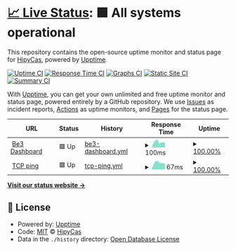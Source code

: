 # [📈 Live Status](https://HipyCas.github.io/status): <!--live status--> **🟩 All systems operational**

This repository contains the open-source uptime monitor and status page for [HipyCas](hipycas.github.io), powered by [Upptime](https://github.com/upptime/upptime).

[![Uptime CI](https://github.com/HipyCas/status/workflows/Uptime%20CI/badge.svg)](https://github.com/upptime/upptime/actions?query=workflow%3A%22Uptime+CI%22)
[![Response Time CI](https://github.com/HipyCas/status/workflows/Response%20Time%20CI/badge.svg)](https://github.com/upptime/upptime/actions?query=workflow%3A%22Response+Time+CI%22)
[![Graphs CI](https://github.com/HipyCas/status/workflows/Graphs%20CI/badge.svg)](https://github.com/upptime/upptime/actions?query=workflow%3A%22Graphs+CI%22)
[![Static Site CI](https://github.com/HipyCas/status/workflows/Static%20Site%20CI/badge.svg)](https://github.com/upptime/upptime/actions?query=workflow%3A%22Static+Site+CI%22)
[![Summary CI](https://github.com/HipyCas/status/workflows/Summary%20CI/badge.svg)](https://github.com/upptime/upptime/actions?query=workflow%3A%22Summary+CI%22)

With [Upptime](https://upptime.js.org), you can get your own unlimited and free uptime monitor and status page, powered entirely by a GitHub repository. We use [Issues](https://github.com/HipyCas/status/issues) as incident reports, [Actions](https://github.com/HipyCas/status/actions) as uptime monitors, and [Pages](https://HipyCas.github.io/status) for the status page.

<!--start: status pages-->
<!-- This summary is generated by Upptime (https://github.com/upptime/upptime) -->
<!-- Do not edit this manually, your changes will be overwritten -->
<!-- prettier-ignore -->
| URL | Status | History | Response Time | Uptime |
| --- | ------ | ------- | ------------- | ------ |
| <img alt="" src="https://favicons.githubusercontent.com/be3-dashboard-web.web.app" height="13"> [Be3 Dashboard](https://be3-dashboard-web.web.app) | 🟩 Up | [be3-dashboard.yml](https://github.com/HipyCas/status/commits/HEAD/history/be3-dashboard.yml) | <details><summary><img alt="Response time graph" src="./graphs/be3-dashboard/response-time-week.png" height="20"> 100ms</summary><br><a href="https://HipyCas.github.io/status/history/be3-dashboard"><img alt="Response time 149" src="https://img.shields.io/endpoint?url=https%3A%2F%2Fraw.githubusercontent.com%2FHipyCas%2Fstatus%2FHEAD%2Fapi%2Fbe3-dashboard%2Fresponse-time.json"></a><br><a href="https://HipyCas.github.io/status/history/be3-dashboard"><img alt="24-hour response time 90" src="https://img.shields.io/endpoint?url=https%3A%2F%2Fraw.githubusercontent.com%2FHipyCas%2Fstatus%2FHEAD%2Fapi%2Fbe3-dashboard%2Fresponse-time-day.json"></a><br><a href="https://HipyCas.github.io/status/history/be3-dashboard"><img alt="7-day response time 100" src="https://img.shields.io/endpoint?url=https%3A%2F%2Fraw.githubusercontent.com%2FHipyCas%2Fstatus%2FHEAD%2Fapi%2Fbe3-dashboard%2Fresponse-time-week.json"></a><br><a href="https://HipyCas.github.io/status/history/be3-dashboard"><img alt="30-day response time 112" src="https://img.shields.io/endpoint?url=https%3A%2F%2Fraw.githubusercontent.com%2FHipyCas%2Fstatus%2FHEAD%2Fapi%2Fbe3-dashboard%2Fresponse-time-month.json"></a><br><a href="https://HipyCas.github.io/status/history/be3-dashboard"><img alt="1-year response time 149" src="https://img.shields.io/endpoint?url=https%3A%2F%2Fraw.githubusercontent.com%2FHipyCas%2Fstatus%2FHEAD%2Fapi%2Fbe3-dashboard%2Fresponse-time-year.json"></a></details> | <details><summary><a href="https://HipyCas.github.io/status/history/be3-dashboard">100.00%</a></summary><a href="https://HipyCas.github.io/status/history/be3-dashboard"><img alt="All-time uptime 100.00%" src="https://img.shields.io/endpoint?url=https%3A%2F%2Fraw.githubusercontent.com%2FHipyCas%2Fstatus%2FHEAD%2Fapi%2Fbe3-dashboard%2Fuptime.json"></a><br><a href="https://HipyCas.github.io/status/history/be3-dashboard"><img alt="24-hour uptime 100.00%" src="https://img.shields.io/endpoint?url=https%3A%2F%2Fraw.githubusercontent.com%2FHipyCas%2Fstatus%2FHEAD%2Fapi%2Fbe3-dashboard%2Fuptime-day.json"></a><br><a href="https://HipyCas.github.io/status/history/be3-dashboard"><img alt="7-day uptime 100.00%" src="https://img.shields.io/endpoint?url=https%3A%2F%2Fraw.githubusercontent.com%2FHipyCas%2Fstatus%2FHEAD%2Fapi%2Fbe3-dashboard%2Fuptime-week.json"></a><br><a href="https://HipyCas.github.io/status/history/be3-dashboard"><img alt="30-day uptime 100.00%" src="https://img.shields.io/endpoint?url=https%3A%2F%2Fraw.githubusercontent.com%2FHipyCas%2Fstatus%2FHEAD%2Fapi%2Fbe3-dashboard%2Fuptime-month.json"></a><br><a href="https://HipyCas.github.io/status/history/be3-dashboard"><img alt="1-year uptime 100.00%" src="https://img.shields.io/endpoint?url=https%3A%2F%2Fraw.githubusercontent.com%2FHipyCas%2Fstatus%2FHEAD%2Fapi%2Fbe3-dashboard%2Fuptime-year.json"></a></details>
| <img alt="" src="https://favicons.githubusercontent.com/null" height="13"> [TCP ping](1.1.1.1) | 🟩 Up | [tcp-ping.yml](https://github.com/HipyCas/status/commits/HEAD/history/tcp-ping.yml) | <details><summary><img alt="Response time graph" src="./graphs/tcp-ping/response-time-week.png" height="20"> 67ms</summary><br><a href="https://HipyCas.github.io/status/history/tcp-ping"><img alt="Response time 126" src="https://img.shields.io/endpoint?url=https%3A%2F%2Fraw.githubusercontent.com%2FHipyCas%2Fstatus%2FHEAD%2Fapi%2Ftcp-ping%2Fresponse-time.json"></a><br><a href="https://HipyCas.github.io/status/history/tcp-ping"><img alt="24-hour response time 54" src="https://img.shields.io/endpoint?url=https%3A%2F%2Fraw.githubusercontent.com%2FHipyCas%2Fstatus%2FHEAD%2Fapi%2Ftcp-ping%2Fresponse-time-day.json"></a><br><a href="https://HipyCas.github.io/status/history/tcp-ping"><img alt="7-day response time 67" src="https://img.shields.io/endpoint?url=https%3A%2F%2Fraw.githubusercontent.com%2FHipyCas%2Fstatus%2FHEAD%2Fapi%2Ftcp-ping%2Fresponse-time-week.json"></a><br><a href="https://HipyCas.github.io/status/history/tcp-ping"><img alt="30-day response time 68" src="https://img.shields.io/endpoint?url=https%3A%2F%2Fraw.githubusercontent.com%2FHipyCas%2Fstatus%2FHEAD%2Fapi%2Ftcp-ping%2Fresponse-time-month.json"></a><br><a href="https://HipyCas.github.io/status/history/tcp-ping"><img alt="1-year response time 126" src="https://img.shields.io/endpoint?url=https%3A%2F%2Fraw.githubusercontent.com%2FHipyCas%2Fstatus%2FHEAD%2Fapi%2Ftcp-ping%2Fresponse-time-year.json"></a></details> | <details><summary><a href="https://HipyCas.github.io/status/history/tcp-ping">100.00%</a></summary><a href="https://HipyCas.github.io/status/history/tcp-ping"><img alt="All-time uptime 100.00%" src="https://img.shields.io/endpoint?url=https%3A%2F%2Fraw.githubusercontent.com%2FHipyCas%2Fstatus%2FHEAD%2Fapi%2Ftcp-ping%2Fuptime.json"></a><br><a href="https://HipyCas.github.io/status/history/tcp-ping"><img alt="24-hour uptime 100.00%" src="https://img.shields.io/endpoint?url=https%3A%2F%2Fraw.githubusercontent.com%2FHipyCas%2Fstatus%2FHEAD%2Fapi%2Ftcp-ping%2Fuptime-day.json"></a><br><a href="https://HipyCas.github.io/status/history/tcp-ping"><img alt="7-day uptime 100.00%" src="https://img.shields.io/endpoint?url=https%3A%2F%2Fraw.githubusercontent.com%2FHipyCas%2Fstatus%2FHEAD%2Fapi%2Ftcp-ping%2Fuptime-week.json"></a><br><a href="https://HipyCas.github.io/status/history/tcp-ping"><img alt="30-day uptime 100.00%" src="https://img.shields.io/endpoint?url=https%3A%2F%2Fraw.githubusercontent.com%2FHipyCas%2Fstatus%2FHEAD%2Fapi%2Ftcp-ping%2Fuptime-month.json"></a><br><a href="https://HipyCas.github.io/status/history/tcp-ping"><img alt="1-year uptime 100.00%" src="https://img.shields.io/endpoint?url=https%3A%2F%2Fraw.githubusercontent.com%2FHipyCas%2Fstatus%2FHEAD%2Fapi%2Ftcp-ping%2Fuptime-year.json"></a></details>

<!--end: status pages-->

[**Visit our status website →**](https://HipyCas.github.io/status)

## 📄 License

- Powered by: [Upptime](https://github.com/upptime/upptime)
- Code: [MIT](./LICENSE) © [HipyCas](hipycas.github.io)
- Data in the `./history` directory: [Open Database License](https://opendatacommons.org/licenses/odbl/1-0/)
